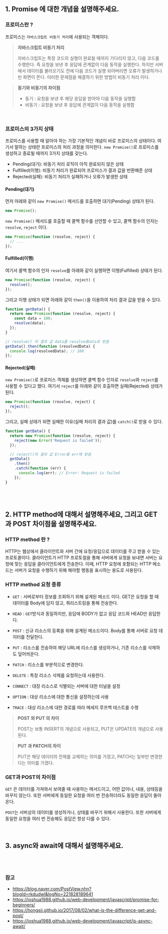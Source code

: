 <br />

<br />

## 1. Promise 에 대한 개념을 설명해주세요.

### 프로미스란 ?

프로미스는 `자바스크립트 비동기 처리`에 사용되는 객체이다.

> <b>자바스크립트 비동기 처리 </b>
>
> 자바스크립트는 특정 코드의 실행이 완료될 때까지 기다리지 않고, 다음 코드를 수행한다. 즉 요청을 보낸 후 응답에 관계없이 다음 동작을 실행한다. 하지만 서버에서 데이터를 불러오기도 전에 다음 코드가 실행 되어버리면 오류가 발생하거나 빈 화면이 뜬다. 이러한 문제점을 해결하기 위한 방법이 비동기 처리 이다.

> <b>동기와 비동기의 차이점 </b>
>
> - 동기 : 요청을 보낸 후 해당 응답을 받아야 다음 동작을 실행함
> - 비동기 : 요청을 보낸 후 응답에 관계없이 다음 동작을 실행함

<br />

### 프로미스의 3가지 상태

프로미스를 사용할 때 알아야 하는 가장 기본적인 개념이 바로 프로미스의 상태이다. 여기서 말하는 상태란 프로미스의 처리 과정을 의미한다. `new Promise()`로 프로미스를 생성하고 종료될 때까지 3가지 상태를 갖는다.

- Pending(대기): 비동기 처리 로직이 아직 완료되지 않은 상태
- Fulfilled(이행): 비동기 처리가 완료되어 프로미스가 결과 값을 반환해준 상태
- Rejected(실패): 비동기 처리가 실패하거나 오류가 발생한 상태

#### Pending(대기)

먼저 아래와 같이 `new Promise()` 메서드를 호출하면 대기(Pending) 상태가 된다.

```javascript
new Promise();
```

`new Promise()` 메서드를 호출할 때 콜백 함수를 선언할 수 있고, 콜백 함수의 인자는 `resolve`, `reject` 이다.

```javascript
new Promise(function (resolve, reject) {
  // ...
});
```

#### Fulfilled(이행)

여기서 콜백 함수의 인자 `resolve`를 아래와 같이 실행하면 이행(Fulfilled) 상태가 된다.

```javascript
new Promise(function (resolve, reject) {
  resolve();
});
```

그리고 이행 상태가 되면 아래와 같이 `then()`을 이용하여 처리 결과 값을 받을 수 있다.

```javascript
function getData() {
  return new Promise(function (resolve, reject) {
    const data = 100;
    resolve(data);
  });
}

// resolve() 의 결과 값 data를 resolvedData로 받음
getData().then(function (resolvedData) {
  console.log(resolvedData); // 100
});
```

#### Rejected(실패)

`new Promise()`로 프로미스 객체를 생성하면 콜백 함수 인자로 `resolve`와 `reject`를 사용할 수 있다고 했다. 여기서 `reject`를 아래와 같이 호출하면 실패(Rejected) 상태가 된다.

```javascript
new Promise(function (resolve, reject) {
  reject();
});
```

그리고, 실패 상태가 되면 실패한 이유(실패 처리의 결과 값)를 `catch()`로 받을 수 있다.

```javascript
function getData() {
  return new Promise(function (resolve, reject) {
    reject(new Error('Request is failed'));
  });

  // reject()의 결과 값 Error를 err에 받음
  getData()
    .then()
    .catch(function (err) {
      console.log(err); // Error: Request is failed
    });
}
```

<br />

<br />

## 2. HTTP method에 대해서 설명해주세요, 그리고 GET과 POST 차이점을 설명해주세요.

### HTTP method 란 ?

HTTP는 웹상에서 클라이언트와 서버 간에 요청/응답으로 데이터를 주고 받을 수 있는 프로토콜이다. 클라이언트가 HTTP 프로토컬을 통해 서버에게 요청을 보내면
서버는 요청에 맞는 응답을 클라이언트에게 전송한다. 이때, HTTP 요청에 포함되는 HTTP 메소드는 서버가 요청을 수행하기 위해 해야할 행동을 표시하는 용도로 사용된다.

### HTTP method 요청 종류

- `GET` : 서버로부터 정보를 조회하기 위해 설계된 메소드 이다. GET은 요청을 할 때 데이터를 Body에 담지 않고, 쿼리스트링을 통해 전송한다.

- `HEAD` : `GET`방식과 동일하지만, 응답에 BODY가 없고 응답 코드와 HEAD만 응답한다.

- `POST` : 신규 리소스의 등록을 위해 설계된 메소드이다. Body를 통해 서버로 요청 데이터를 전달한다.

- `PUT` : 리소스를 전송하여 해당 URL에 리소스를 생성하거나, 기존 리소스를 삭제하도 덮어씌운다.

- `PATCH` : 리소스를 부분적으로 변경한다.

- `DELETE` : 특정 리소스 삭제를 요청하는데 사용한다.

- `CONNECT` : 대장 리소스로 식별되는 서버에 대한 터널을 설정

- `OPTION` : 대상 리소스에 대한 통신을 설정하는데 사용

- `TRACE` : 대상 리소스에 대한 경로를 따라 메세지 루프백 테스트를 수행

> <b> POST 와 PUT 의 차이 </b>
>
> POST는 보통 INSERT의 개념으로 사용되고, PUT은 UPDATE의 개념으로 사용된다.

> <b> PUT 과 PATCH의 차이 </b>
>
> PUT은 해당 데이터의 전체를 교체하는 의미를 가졌고, PATCH는 일부만 변경한다는 의미를 가졌다.

### GET과 POST의 차이점

`GET` 은 데이터를 가져와서 보여줄 때 사용하는 메서드이고, 어떤 값이나, 내용, 상태등을 바꾸지 않는다. 또한 서버에게 동일한 요청을 여러 번 전송하더라도 동일한 응답이 돌아 온다.

`POST`는 서버상의 데이터를 생성하거나, 상태를 바꾸기 위해서 사용한다. 또한 서버에게 동일한 요청을 여러 번 전송해도 응답은 항상 다를 수 있다.
<br />

<br />

## 3. async와 await에 대해서 설명해주세요.

<br />

<br />

### 참고

- https://blog.naver.com/PostView.nhn?blogId=rkdudwl&logNo=221828189641
- https://joshua1988.github.io/web-development/javascript/promise-for-beginners/
- https://hongsii.github.io/2017/08/02/what-is-the-difference-get-and-post/
- https://joshua1988.github.io/web-development/javascript/js-async-await/
